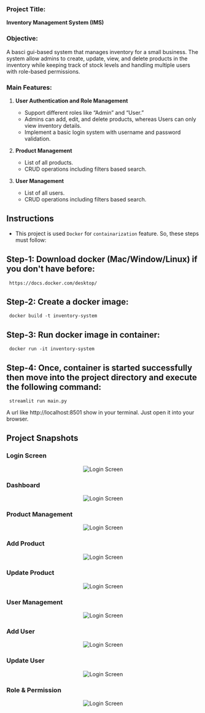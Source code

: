
### Project Title:

**Inventory Management System (IMS)**

### Objective:

A basci gui-based system that manages inventory for a small business. The system allow admins to create, update, view, and delete products in the inventory while keeping track of stock levels and handling multiple users with role-based permissions.

### Main Features:

1. **User Authentication and Role Management**

   - Support different roles like “Admin” and “User.”
   - Admins can add, edit, and delete products, whereas Users can only view inventory details.
   - Implement a basic login system with username and password validation.

2. **Product Management**

   - List of all products.
   - CRUD operations including filters based search.

3. **User Management**

   - List of all users.
   - CRUD operations including filters based search.

## Instructions
- This project is used `Docker` for `containarization` feature. So, these steps must follow:

<h2> Step-1: Download docker (Mac/Window/Linux) if you don't have before:  </h2>
<code> https://docs.docker.com/desktop/</code>

<h2> Step-2: Create a docker image:  </h2>
<code> docker build -t inventory-system</code>

<h2> Step-3: Run docker image in container: </h2>
<code> docker run -it inventory-system</code>

<h2> Step-4: Once, container is started successfully then move into the project directory and execute the following command:</h2>
<code> streamlit run main.py</code>

<p>A url like http://localhost:8501 show in your terminal. Just open it into your browser. </p>

<h2>Project Snapshots</h2>

<h3>Login Screen</h3>
<div align="center">

![Login Screen](/static/img/screenshots/Login-page.png)

</div>

<h3>Dashboard</h3>
<div align="center">

![Login Screen](/static/img/screenshots/Dashboard-page.png)
</div>

<h3>Product Management</h3>
<div align="center">

![Login Screen](/static/img/screenshots/Product-management.png)
</div>

<h3>Add Product</h3>
<div align="center">

![Login Screen](/static/img/screenshots/Add-product.png)
</div>

<h3>Update Product</h3>
<div align="center">

![Login Screen](/static/img/screenshots/update-product.png)
</div>

<h3>User Management</h3>
<div align="center">

![Login Screen](/static/img/screenshots/User-management.png)
</div>

<h3>Add User</h3>
<div align="center">

![Login Screen](/static/img/screenshots/Add-user.png)
</div>

<h3>Update User</h3>
<div align="center">

![Login Screen](/static/img/screenshots/Update-user.png)
</div>

<h3>Role & Permission</h3>
<div align="center">

![Login Screen](/static/img/screenshots/Roles-permission.png)
</div>